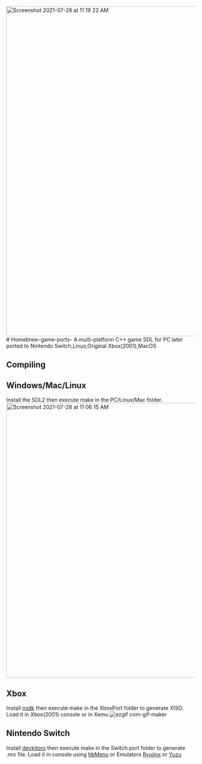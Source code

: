 <img width="875" alt="Screenshot 2021-07-28 at 11 19 22 AM" src="https://user-images.githubusercontent.com/51410810/127270387-c314a858-c424-426d-922b-a8272b347df8.png">
# Homebrew-game-ports-
A multi-platform C++ game SDL for PC later ported to Nintendo Switch,Linux,Original Xbox(2001),MacOS

## Compiling

## Windows/Mac/Linux
Install the SDL2  then execute make in the PC/Linux/Mac folder.
<img width="728" alt="Screenshot 2021-07-28 at 11 06 15 AM" src="https://user-images.githubusercontent.com/51410810/127269272-a06db763-6b01-4f18-a3bb-1922ebff6b9a.png">


## Xbox
Install [nxdk](https://github.com/XboxDev/nxdk) then execute make in the XboxPort folder to generate XISO. Load it in Xbox(2001) console or in Xemu
![ezgif com-gif-maker](https://user-images.githubusercontent.com/51410810/127269719-72c16f2f-ae42-4d2f-9a6e-7b888a10b2f0.gif)

## Nintendo Switch
Install [devkitpro](https://github.com/devkitPro/installer) then execute make in the Switch port folder to generate .nro file. Load it in console using [hbMenu](https://github.com/switchbrew/nx-hbmenu/releases/latest) or Emulators [Ryujinx](https://ryujinx.org) or [Yuzu](https://yuzu-emu.org)



